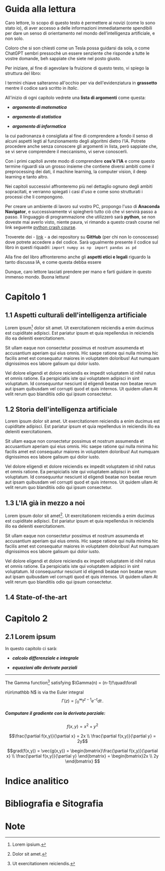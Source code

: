 ﻿# Guida alla lettura

Caro lettore, lo scopo di questo testo è permettere ai novizi (come lo sono stato io), di aver accesso a delle informazioni immediatamente spendibili per dare un senso di orientamento nel mondo dell’intelligenza artificiale, e non solo.

Coloro che si son chiesti come un Tesla possa guidarsi da sola, o come ChatGPT sembri pressochè un essere senziente che risponde a tutte le vostre domande, beh sappiate che siete nel posto giusto.

Per iniziare, al fine di agevolare la fruizione di questo testo, vi spiego la struttura del libro:

I termini chiave salteranno all'occhio per via dell'evidenziatura in **grassetto** mentre il codice sarà scritto in *Italic*.

All'inizio di ogni capitolo vedrete una **lista di argomenti** come questa:

-  ***argomento di matematica***

-  ***argomento di statistica***

-  ***argomento di informatica***

la cui padronanza è consigliata al fine di comprendere a fondo il senso di alcuni aspetti legti al funzionamento degli algoritmi dietro l'IA. Potrete procedere anche senza conoscere gli argomenti in lista, però sappiate che, se vi serve comprendere il meccanismo, vi serve conoscerli.

Con i primi capitoli avrete modo di comprendere **cos'è l'IA** e come questo termine riguardi sia un grosso insieme che contiene diversi ambiti come il preprocessing dei dati, il machine learning, la computer vision, il deep learning e tanto altro.

Nei capitoli successivi affronteremo più nel dettaglio ognuno degli ambiti sopracitati, e verranno spiegati i casi d'uso e come sono strutturati i processi che li compongono.

Per creare un ambiente di lavoro sul vostro PC, propongo l'uso di **Anaconda Navigator**, e successivamente vi spiegherò tutto ciò che vi servirà passo a passo.
Il linguaggio di programmazione che utilizzerò sarà **python**, se non doveste mai averlo visto, niente paura, vi rimando a questo crash course nel link seguente [python crash course]().

Troverete dei - [link]() - a dei repository su **GitHub** (per chi non lo conoscesse) dove potrete accedere a del codice. Sarà ugualmente presente il codice sul libro in questi riquadri:
``import numpy as np ``
``import pandas as pd  ``

Alla fine del libro affronteremo anche gli **aspetti etici e legali** riguardo la tanto discussa IA, e come questa debba essere

Dunque, caro lettore lasciati prendere per mano e farti guidare in questo immenso mondo. Buona lettura!

# Capitolo 1
## 1.1 Aspetti culturali dell'intelligenza artificiale
Lorem ipsum[^1.1.1] dolor sit amet. Ut exercitationem reiciendis a enim ducimus est cupiditate adipisci. Est pariatur ipsum et quia repellendus in reiciendis illo ea deleniti exercitationem.

Sit ullam eaque non consectetur possimus et nostrum assumenda et accusantium aperiam qui eius omnis. Hic saepe ratione qui nulla minima hic facilis amet est consequatur maiores in voluptatem doloribus! Aut numquam dignissimos eos labore galisum qui dolor iusto.

Vel dolore eligendi et dolore reiciendis ex impedit voluptatem id nihil natus et omnis ratione. Ea perspiciatis iste qui voluptatem adipisci in sint voluptatum. Id consequuntur nesciunt id eligendi beatae non beatae rerum aut ipsam quibusdam vel corrupti quod et quis internos. Ut quidem ullam At velit rerum quo blanditiis odio qui ipsum consectetur.

## 1.2 Storia dell'intelligenza artificiale
Lorem ipsum dolor sit amet. Ut exercitationem reiciendis a enim ducimus est cupiditate adipisci. Est pariatur ipsum et quia repellendus in reiciendis illo ea deleniti exercitationem.

Sit ullam eaque non consectetur possimus et nostrum assumenda et accusantium aperiam qui eius omnis. Hic saepe ratione qui nulla minima hic facilis amet est consequatur maiores in voluptatem doloribus! Aut numquam dignissimos eos labore galisum qui dolor iusto.

Vel dolore eligendi et dolore reiciendis ex impedit voluptatem id nihil natus et omnis ratione. Ea perspiciatis iste qui voluptatem adipisci in sint voluptatum. Id consequuntur nesciunt id eligendi beatae non beatae rerum aut ipsam quibusdam vel corrupti quod et quis internos. Ut quidem ullam At velit rerum quo blanditiis odio qui ipsum consectetur.

## 1.3 L'IA già in mezzo a noi
Lorem ipsum dolor sit amet[^1.2.1]. Ut exercitationem reiciendis a enim ducimus est cupiditate adipisci. Est pariatur ipsum et quia repellendus in reiciendis illo ea deleniti exercitationem.

Sit ullam eaque non consectetur possimus et nostrum assumenda et accusantium aperiam qui eius omnis. Hic saepe ratione qui nulla minima hic facilis amet est consequatur maiores in voluptatem doloribus! Aut numquam dignissimos eos labore galisum qui dolor iusto.

Vel dolore eligendi et dolore reiciendis ex impedit voluptatem id nihil natus et omnis ratione. Ea perspiciatis iste qui voluptatem adipisci in sint voluptatum. Id consequuntur nesciunt id eligendi beatae non beatae rerum aut ipsam quibusdam vel corrupti quod et quis internos. Ut quidem ullam At velit rerum quo blanditiis odio qui ipsum consectetur.

## 1.4 State-of-the-art

# Capitolo 2

## 2.1 Lorem ipsum
In questo capitolo ci sarà:

-  ***calcolo differenziale e integrale***

-  ***equazioni alle derivate parziali***

---
The Gamma function[^2.1.1] satisfying $\Gamma(n) = (n-1)!\quad\forall

n\in\mathbb N$ is via the Euler integral
$$\Gamma(z) = \int_0^\infty t^{z-1}e^{-t}dt\,.$$

##### Computare il gradiente con la derivata parziale:

$$f(x,y) = x^2 + y^2$$

$$\frac{\partial f(x,y)}{\partial x} = 2x \\ \frac{\partial f(x,y)}{\partial y} = 2y$$

$$grad(f(x,y)) = \vec{g(x,y)} = \begin{bmatrix}\frac{\partial f(x,y)}{\partial x} \\ \frac{\partial f(x,y)}{\partial y} \end{bmatrix} = \begin{bmatrix}2x \\ 2y \end{bmatrix} $$

# Indice analitico

# Bibliografia e Sitografia

# Note
[^1.1.1]: Lorem ipsium.
[^1.2.1]: Dolor sit amet.
[^2.1.1]: Ut exercitationem reiciendis.